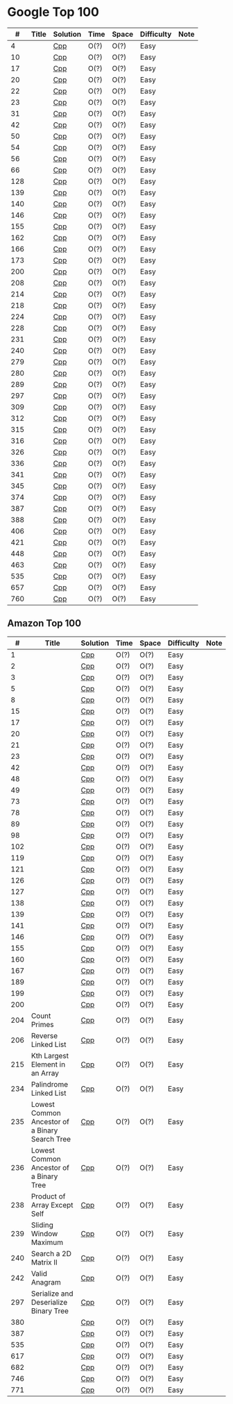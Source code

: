 # Google Top 100

|  #  | Title           |  Solution       |  Time           | Space           | Difficulty    | Note | 
|-----|---------------- | --------------- | --------------- | --------------- | ------------- |------|
|  4  |  | [Cpp](./cpp/) | O(?) | O(?) | Easy |  |
|  10  |  | [Cpp](./cpp/) | O(?) | O(?) | Easy |  |
|  17  |  | [Cpp](./cpp/) | O(?) | O(?) | Easy |  |
|  20  |  | [Cpp](./cpp/) | O(?) | O(?) | Easy |  |
|  22  |  | [Cpp](./cpp/) | O(?) | O(?) | Easy |  |
|  23  |  | [Cpp](./cpp/) | O(?) | O(?) | Easy |  |
|  31  |  | [Cpp](./cpp/) | O(?) | O(?) | Easy |  |
|  42  |  | [Cpp](./cpp/) | O(?) | O(?) | Easy |  |
|  50  |  | [Cpp](./cpp/) | O(?) | O(?) | Easy |  |
|  54  |  | [Cpp](./cpp/) | O(?) | O(?) | Easy |  |
|  56  |  | [Cpp](./cpp/) | O(?) | O(?) | Easy |  |
|  66  |  | [Cpp](./cpp/) | O(?) | O(?) | Easy |  |
|  128  |  | [Cpp](./cpp/) | O(?) | O(?) | Easy |  |
|  139  |  | [Cpp](./cpp/) | O(?) | O(?) | Easy |  |
|  140  |  | [Cpp](./cpp/) | O(?) | O(?) | Easy |  |
|  146  |  | [Cpp](./cpp/) | O(?) | O(?) | Easy |  |
|  155  |  | [Cpp](./cpp/) | O(?) | O(?) | Easy |  |
|  162  |  | [Cpp](./cpp/) | O(?) | O(?) | Easy |  |
|  166  |  | [Cpp](./cpp/) | O(?) | O(?) | Easy |  |
|  173  |  | [Cpp](./cpp/) | O(?) | O(?) | Easy |  |
|  200  |  | [Cpp](./cpp/) | O(?) | O(?) | Easy |  |
|  208  |  | [Cpp](./cpp/) | O(?) | O(?) | Easy |  |
|  214  |  | [Cpp](./cpp/) | O(?) | O(?) | Easy |  |
|  218  |  | [Cpp](./cpp/) | O(?) | O(?) | Easy |  |
|  224  |  | [Cpp](./cpp/) | O(?) | O(?) | Easy |  |
|  228  |  | [Cpp](./cpp/) | O(?) | O(?) | Easy |  |
|  231  |  | [Cpp](./cpp/) | O(?) | O(?) | Easy |  |
|  240  |  | [Cpp](./cpp/) | O(?) | O(?) | Easy |  |
|  279  |  | [Cpp](./cpp/) | O(?) | O(?) | Easy |  |
|  280  |  | [Cpp](./cpp/) | O(?) | O(?) | Easy |  |
|  289  |  | [Cpp](./cpp/) | O(?) | O(?) | Easy |  |
|  297  |  | [Cpp](./cpp/) | O(?) | O(?) | Easy |  |
|  309  |  | [Cpp](./cpp/) | O(?) | O(?) | Easy |  |
|  312  |  | [Cpp](./cpp/) | O(?) | O(?) | Easy |  |
|  315  |  | [Cpp](./cpp/) | O(?) | O(?) | Easy |  |
|  316  |  | [Cpp](./cpp/) | O(?) | O(?) | Easy |  |
|  326  |  | [Cpp](./cpp/) | O(?) | O(?) | Easy |  |
|  336  |  | [Cpp](./cpp/) | O(?) | O(?) | Easy |  |
|  341  |  | [Cpp](./cpp/) | O(?) | O(?) | Easy |  |
|  345  |  | [Cpp](./cpp/) | O(?) | O(?) | Easy |  |
|  374  |  | [Cpp](./cpp/) | O(?) | O(?) | Easy |  |
|  387  |  | [Cpp](./cpp/) | O(?) | O(?) | Easy |  |
|  388  |  | [Cpp](./cpp/) | O(?) | O(?) | Easy |  |
|  406  |  | [Cpp](./cpp/) | O(?) | O(?) | Easy |  |
|  421  |  | [Cpp](./cpp/) | O(?) | O(?) | Easy |  |
|  448  |  | [Cpp](./cpp/) | O(?) | O(?) | Easy |  |
|  463  |  | [Cpp](./cpp/) | O(?) | O(?) | Easy |  |
|  535  |  | [Cpp](./cpp/) | O(?) | O(?) | Easy |  |
|  657  |  | [Cpp](./cpp/) | O(?) | O(?) | Easy |  |
|  760  |  | [Cpp](./cpp/) | O(?) | O(?) | Easy |  |

## Amazon Top 100

|  #  | Title           |  Solution       |  Time           | Space           | Difficulty    | Note | 
|-----|---------------- | --------------- | --------------- | --------------- | ------------- |------|
|  1  |  | [Cpp](./cpp/) | O(?) | O(?) | Easy |  |
|  2  |  | [Cpp](./cpp/) | O(?) | O(?) | Easy |  |
|  3  |  | [Cpp](./cpp/) | O(?) | O(?) | Easy |  |
|  5  |  | [Cpp](./cpp/) | O(?) | O(?) | Easy |  |
|  8  |  | [Cpp](./cpp/) | O(?) | O(?) | Easy |  |
|  15  |  | [Cpp](./cpp/) | O(?) | O(?) | Easy |  |
|  17  |  | [Cpp](./cpp/) | O(?) | O(?) | Easy |  |
|  20  |  | [Cpp](./cpp/) | O(?) | O(?) | Easy |  |
|  21  |  | [Cpp](./cpp/) | O(?) | O(?) | Easy |  |
|  23  |  | [Cpp](./cpp/) | O(?) | O(?) | Easy |  |
|  42  |  | [Cpp](./cpp/) | O(?) | O(?) | Easy |  |
|  48  |  | [Cpp](./cpp/) | O(?) | O(?) | Easy |  |
|  49  |  | [Cpp](./cpp/) | O(?) | O(?) | Easy |  |
|  73  |  | [Cpp](./cpp/) | O(?) | O(?) | Easy |  |
|  78  |  | [Cpp](./cpp/) | O(?) | O(?) | Easy |  |
|  89  |  | [Cpp](./cpp/) | O(?) | O(?) | Easy |  |
|  98  |  | [Cpp](./cpp/) | O(?) | O(?) | Easy |  |
|  102  |  | [Cpp](./cpp/) | O(?) | O(?) | Easy |  |
|  119  |  | [Cpp](./cpp/) | O(?) | O(?) | Easy |  |
|  121  |  | [Cpp](./cpp/) | O(?) | O(?) | Easy |  |
|  126  |  | [Cpp](./cpp/) | O(?) | O(?) | Easy |  |
|  127  |  | [Cpp](./cpp/) | O(?) | O(?) | Easy |  |
|  138  |  | [Cpp](./cpp/) | O(?) | O(?) | Easy |  |
|  139  |  | [Cpp](./cpp/) | O(?) | O(?) | Easy |  |
|  141  |  | [Cpp](./cpp/) | O(?) | O(?) | Easy |  |
|  146  |  | [Cpp](./cpp/) | O(?) | O(?) | Easy |  |
|  155  |  | [Cpp](./cpp/) | O(?) | O(?) | Easy |  |
|  160  |  | [Cpp](./cpp/) | O(?) | O(?) | Easy |  |
|  167  |  | [Cpp](./cpp/) | O(?) | O(?) | Easy |  |
|  189  |  | [Cpp](./cpp/) | O(?) | O(?) | Easy |  |
|  199  |  | [Cpp](./cpp/) | O(?) | O(?) | Easy |  |
|  200  |  | [Cpp](./cpp/) | O(?) | O(?) | Easy |  |
|  204  | Count Primes  | [Cpp](./cpp/) | O(?) | O(?) | Easy |  |
|  206  | Reverse Linked List | [Cpp](./cpp/) | O(?) | O(?) | Easy |  |
|  215  | Kth Largest Element in an Array | [Cpp](./cpp/) | O(?) | O(?) | Easy |  |
|  234  | Palindrome Linked List | [Cpp](./cpp/) | O(?) | O(?) | Easy |  |
|  235  | Lowest Common Ancestor of a Binary Search Tree | [Cpp](./cpp/) | O(?) | O(?) | Easy |  |
|  236  | Lowest Common Ancestor of a Binary Tree | [Cpp](./cpp/) | O(?) | O(?) | Easy |  |
|  238  | Product of Array Except Self | [Cpp](./cpp/) | O(?) | O(?) | Easy |  |
|  239  | Sliding Window Maximum | [Cpp](./cpp/) | O(?) | O(?) | Easy |  |
|  240  | Search a 2D Matrix II | [Cpp](./cpp/) | O(?) | O(?) | Easy |  |
|  242  | Valid Anagram | [Cpp](./cpp/) | O(?) | O(?) | Easy |  |
|  297  | Serialize and Deserialize Binary Tree | [Cpp](./cpp/) | O(?) | O(?) | Easy |  |
|  380  |  | [Cpp](./cpp/) | O(?) | O(?) | Easy |  |
|  387  |  | [Cpp](./cpp/) | O(?) | O(?) | Easy |  |
|  535  |  | [Cpp](./cpp/) | O(?) | O(?) | Easy |  |
|  617  |  | [Cpp](./cpp/) | O(?) | O(?) | Easy |  |
|  682  |  | [Cpp](./cpp/) | O(?) | O(?) | Easy |  |
|  746  |  | [Cpp](./cpp/) | O(?) | O(?) | Easy |  |
|  771  |  | [Cpp](./cpp/) | O(?) | O(?) | Easy |  |

